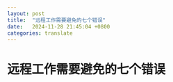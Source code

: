 ```yaml
---
layout: post
title:  "远程工作需要避免的七个错误"
date:   2024-11-28 21:45:04 +0800
categories: translate
---
```

# 远程工作需要避免的七个错误
